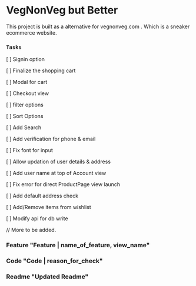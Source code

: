 # VegNonVeg but Better
This project is built as a alternative for vegnonveg.com . Which is a sneaker ecommerce website.

### `Tasks`

[ ] Signin option

[ ] Finalize the shopping cart

[ ] Modal for cart

[ ] Checkout view

[ ] filter options

[ ] Sort Options

[ ] Add Search

[ ] Add verification for phone & email

[ ] Fix font for input

[ ] Allow updation of user details & address

[ ] Add user name at top of Account view

[ ] Fix error for direct ProductPage view launch

[ ] Add default address check

[ ] Add/Remove items from wishlist

[ ] Modify api for db write 
 
// More to be added.
 
### Feature "Feature | name_of_feature, view_name"
### Code "Code | reason_for_check"
### Readme "Updated Readme" 